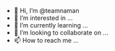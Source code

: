 - 👋 Hi, I’m @teamnaman
- 👀 I’m interested in ...
- 🌱 I’m currently learning ...
- 💞️ I’m looking to collaborate on ...
- 📫 How to reach me ...

<!---
teamnaman/teamnaman is a ✨ special ✨ repository because its `README.md` (this file) appears on your GitHub profile.
You can click the Preview link to take a look at your changes.
--->
